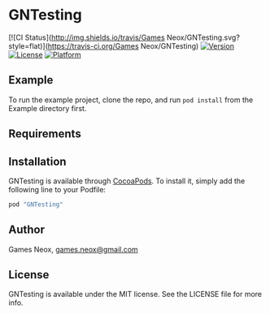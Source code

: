 # GNTesting

[![CI Status](http://img.shields.io/travis/Games Neox/GNTesting.svg?style=flat)](https://travis-ci.org/Games Neox/GNTesting)
[![Version](https://img.shields.io/cocoapods/v/GNTesting.svg?style=flat)](http://cocoapods.org/pods/GNTesting)
[![License](https://img.shields.io/cocoapods/l/GNTesting.svg?style=flat)](http://cocoapods.org/pods/GNTesting)
[![Platform](https://img.shields.io/cocoapods/p/GNTesting.svg?style=flat)](http://cocoapods.org/pods/GNTesting)

## Example

To run the example project, clone the repo, and run `pod install` from the Example directory first.

## Requirements

## Installation

GNTesting is available through [CocoaPods](http://cocoapods.org). To install
it, simply add the following line to your Podfile:

```ruby
pod "GNTesting"
```

## Author

Games Neox, games.neox@gmail.com

## License

GNTesting is available under the MIT license. See the LICENSE file for more info.

